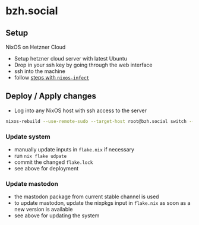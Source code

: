 # bzh.social

## Setup

NixOS on Hetzner Cloud

* Setup hetzner cloud server with latest Ubuntu
* Drop in your ssh key by going through the web interface
* ssh into the machine
* follow [steps with `nixos-infect`](https://nixos.wiki/wiki/Install_NixOS_on_Hetzner_Cloud)

## Deploy / Apply changes

* Log into any NixOS host with ssh access to the server

```bash
nixos-rebuild --use-remote-sudo --target-host root@bzh.social switch --flake .#bzh-social
```

### Update system

* manually update inputs in `flake.nix` if necessary
* run `nix flake udpate`
* commit the changed `flake.lock`
* see above for deployment

### Update mastodon

* the mastodon package from current stable channel is used
* to update mastodon, update the nixpkgs input in `flake.nix` as soon as a new version is available
* see above for updating the system